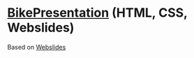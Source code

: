 # [BikePresentation](https://sergeyserkov.github.io/BikePresentation/) (HTML, CSS, Webslides)

Based on [Webslides](https://github.com/webslides/webslides/)
